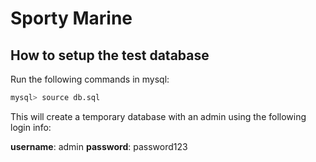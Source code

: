 # Sporty Marine

## How to setup the test database

Run the following commands in mysql:

```bash
mysql> source db.sql
```

This will create a temporary database with an admin using the following login info:

**username**: admin
**password**: password123
